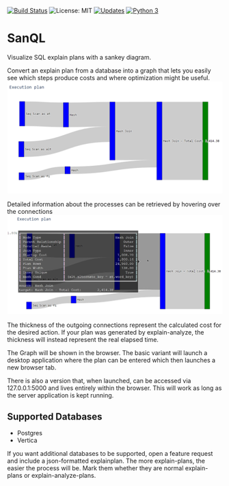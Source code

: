 [![Build Status](https://travis-ci.com/Talon24/SanQL.svg?branch=master)](https://travis-ci.com/Talon24/SanQL)
![License: MIT](https://img.shields.io/badge/License-MIT-purple.svg)
[![Updates](https://pyup.io/repos/github/Talon24/SanQL/shield.svg)](https://pyup.io/repos/github/Talon24/SanQL/)
[![Python 3](https://pyup.io/repos/github/Talon24/SanQL/python-3-shield.svg)](https://pyup.io/repos/github/Talon24/SanQL/)


# SanQL
Visualize SQL explain plans with a sankey diagram.

Convert an explain plan from a database into a graph that lets you easily see which steps produce costs and where optimization might be useful.
![Explain-Plan shown as a sankey-diagram](images/sankey.png)

Detailed information about the processes can be retrieved by hovering over the connections
![Explain-Plan as diagram with additional info shown](images/hover.png)

The thickness of the outgoing connections represent the calculated cost for the desired action.
If your plan was generated by explain-analyze, the thickness will instead represent the real elapsed time.

The Graph will be shown in the browser. The basic variant will launch a desktop application where the plan can be entered which then launches a new browser tab.

There is also a version that, when launched, can be accessed via 127.0.0.1:5000 and lives entirely within the browser. This will work as long as the server application is kept running.

## Supported Databases
- Postgres
- Vertica

If you want additional databases to be supported, open a feature request and include a json-formatted explainplan. The more explain-plans, the easier the process will be. Mark them whether they are normal explain-plans or explain-analyze-plans.
